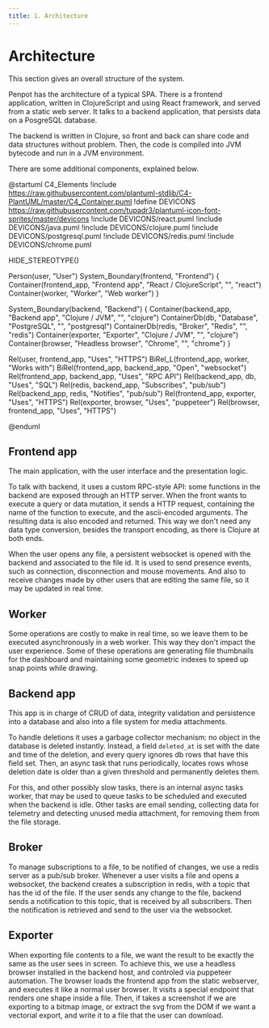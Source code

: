 ```yaml
---
title: 1. Architecture
---
```


# Architecture

This section gives an overall structure of the system.

Penpot has the architecture of a typical SPA. There is a frontend application,
written in ClojureScript and using React framework, and served from a static
web server. It talks to a backend application, that persists data on a
PosgreSQL database.

The backend is written in Clojure, so front and back can share code and data
structures without problem. Then, the code is compiled into JVM bytecode and
run in a JVM environment.

There are some additional components, explained below.

@startuml C4_Elements
!include https://raw.githubusercontent.com/plantuml-stdlib/C4-PlantUML/master/C4_Container.puml
!define DEVICONS https://raw.githubusercontent.com/tupadr3/plantuml-icon-font-sprites/master/devicons
!include DEVICONS/react.puml
!include DEVICONS/java.puml
!include DEVICONS/clojure.puml
!include DEVICONS/postgresql.puml
!include DEVICONS/redis.puml
!include DEVICONS/chrome.puml

HIDE_STEREOTYPE()

Person(user, "User")
System_Boundary(frontend, "Frontend") {
    Container(frontend_app, "Frontend app", "React / ClojureScript", "", "react")
    Container(worker, "Worker", "Web worker")
}

System_Boundary(backend, "Backend") {
    Container(backend_app, "Backend app", "Clojure / JVM", "", "clojure")
    ContainerDb(db, "Database", "PostgreSQL", "", "postgresql")
    ContainerDb(redis, "Broker", "Redis", "", "redis")
    Container(exporter, "Exporter", "Clojure / JVM", "", "clojure")
    Container(browser, "Headless browser", "Chrome", "", "chrome")
}

Rel(user, frontend_app, "Uses", "HTTPS")
BiRel_L(frontend_app, worker, "Works with")
BiRel(frontend_app, backend_app, "Open", "websocket")
Rel(frontend_app, backend_app, "Uses", "RPC API")
Rel(backend_app, db, "Uses", "SQL")
Rel(redis, backend_app, "Subscribes", "pub/sub")
Rel(backend_app, redis, "Notifies", "pub/sub")
Rel(frontend_app, exporter, "Uses", "HTTPS")
Rel(exporter, browser, "Uses", "puppeteer")
Rel(browser, frontend_app, "Uses", "HTTPS")

@enduml

## Frontend app

The main application, with the user interface and the presentation logic.

To talk with backend, it uses a custom RPC-style API: some functions in the
backend are exposed through an HTTP server. When the front wants to execute a
query or data mutation, it sends a HTTP request, containing the name of the
function to execute, and the ascii-encoded arguments. The resulting data is
also encoded and returned. This way we don't need any data type conversion,
besides the transport encoding, as there is Clojure at both ends.

When the user opens any file, a persistent websocket is opened with the backend
and associated to the file id. It is used to send presence events, such as
connection, disconnection and mouse movements. And also to receive changes made
by other users that are editing the same file, so it may be updated in real
time.

## Worker

Some operations are costly to make in real time, so we leave them to be
executed asynchronously in a web worker. This way they don't impact the user
experience. Some of these operations are generating file thumbnails for the
dashboard and maintaining some geometric indexes to speed up snap points while
drawing.

## Backend app

This app is in charge of CRUD of data, integrity validation and persistence
into a database and also into a file system for media attachments.

To handle deletions it uses a garbage collector mechanism: no object in the
database is deleted instantly. Instead, a field `deleted_at` is set with the
date and time of the deletion, and every query ignores db rows that have this
field set. Then, an async task that runs periodically, locates rows whose
deletion date is older than a given threshold and permanently deletes them.

For this, and other possibly slow tasks, there is an internal async tasks
worker, that may be used to queue tasks to be scheduled and executed when the
backend is idle. Other tasks are email sending, collecting data for telemetry
and detecting unused media attachment, for removing them from the file storage.

## Broker

To manage subscriptions to a file, to be notified of changes, we use a redis
server as a pub/sub broker. Whenever a user visits a file and opens a
websocket, the backend creates a subscription in redis, with a topic that has
the id of the file. If the user sends any change to the file, backend sends a
notification to this topic, that is received by all subscribers. Then the
notification is retrieved and send to the user via the websocket.

## Exporter

When exporting file contents to a file, we want the result to be exactly the
same as the user sees in screen. To achieve this, we use a headless browser
installed in the backend host, and controled via puppeteer automation. The
browser loads the frontend app from the static webserver, and executes it like
a normal user browser. It visits a special endpoint that renders one shape
inside a file. Then, if takes a screenshot if we are exporting to a bitmap
image, or extract the svg from the DOM if we want a vectorial export, and write
it to a file that the user can download.

